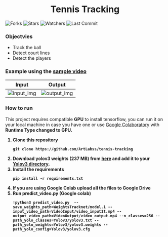 <h1 align='center'>Tennis Tracking</h1>

![Forks](https://img.shields.io/github/forks/ArtLabss/tennis-tracking.svg)
![Stars](https://img.shields.io/github/stars/ArtLabss/tennis-tracking.svg)
![Watchers](https://img.shields.io/github/watchers/ArtLabss/tennis-tracking.svg)
![Last Commit](https://img.shields.io/github/last-commit/ArtLabss/tennis-tracking.svg) 

<h3>Objectvies</h3>
<ul>
  <li>Track the ball </li>
  <li>Detect court lines </li>
  <li>Detect the players</li>
</ul>



<h3>Example using the <a href="VideoInput/video_input1.mp4">sample video</a></h3>

  
Input            |  Output
:-------------------------:|:-------------------------:
![input_img](https://github.com/ArtLabss/tennis-tracking/blob/eb0d21c54467550e52bf77e66091ecff0681605d/input.gif)  |  ![output_img](https://github.com/ArtLabss/tennis-tracking/blob/eb0d21c54467550e52bf77e66091ecff0681605d/output.gif)

<h3>How to run</h3>

<p>This project requires compatible <b>GPU</b> to install tensorflow, you can run it on your local machine in case you have one or use <a href='https://www.google.com/url?sa=t&rct=j&q=&esrc=s&source=web&cd=&cad=rja&uact=8&ved=2ahUKEwissLL5-MvxAhXwlYsKHbkBDEUQFnoECAMQAw&url=https%3A%2F%2Fcolab.research.google.com%2Fnotebooks%2F&usg=AOvVaw0eDNVclINNdlOuD-YTYiiB'>Google Colaboratory</a> with <b>Runtime Type<b> changed to GPU.</p>
  
<ol>
  <li>
    Clone this repository
  </li>
  
  ```
  git clone https://github.com/ArtLabss/tennis-tracking
  ```
  
   <li>
     Download yolov3 weights (237 MB) from <a href="https://pjreddie.com/media/files/yolov3.weights">here</a> and add it to your <a href="/Yolov3">Yolov3 directory</a>.
  </li>
  
  <li>
    Install the requirements
  </li>
  
  ```
  pip install -r requirements.txt
  ```
  
  <li>If you are using Google Colab upload all the files to Google Drive</li>
  <li>
    Run predict_video.py (Google colab)
  </li>
    
    !python3 predict_video.py  --save_weights_path=WeightsTracknet/model.1 --input_video_path=VideoInput/video_input1t.mp4 --output_video_path=VideoOutput/video_output.mp4 --n_classes=256 --path_yolo_classes=Yolov3/yolov3.txt --path_yolo_weights=Yolov3/yolov3.weights --path_yolo_config=Yolov3/yolov3.cfg
  
</ol>
  

